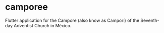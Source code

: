 # camporee
Flutter application for the Campore (also know as Camporí) of the Seventh-day Adventist Church in México.
